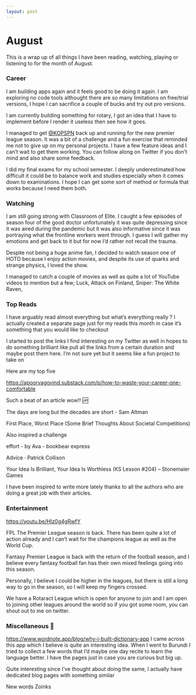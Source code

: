 ```yaml
---
layout: post
---
```


# August

This is a wrap up of all things I have been reading, watching, playing or listening to for the month of August.

### Career
I am building apps again and it feels good to be doing it again. I am exploring no code tools althought there are so many limitations on free/trial versions, I hope I can sacrifice a couple of bucks and try out pro versions. 

I am currently building something for rotary, I got an idea that I have to implement before I render it useless then see how it goes.

I managed to get [@KOPSPN]() back up and running for the new premier league season. It was a bit of a challenge and a fun exercise that reminded me not to give up on my personal projects. I have a few feature ideas and I can’t wait to get them working. You can follow along on Twitter if you don’t mind and also share some feedback.

I did my final exams for my school semester. I deeply underestimated how difficult it could be to balance work and studies especially when it comes down to examinations. I hope I can get some sort of method or formula that works because I need them both.

### Watching
I am still going strong with Classroom of Elite. I caught a few episodes of season four of the good doctor unfortunately it was quite depressing since it was aired during the pandemic but it was also informative since it was portraying what the frontline workers went through. I guess I will gather my emotions and get back to it but for now I’d rather not recall the trauma.

Despite not being a huge anime fan, I decided to watch season one of HOTD because I enjoy action movies, and despite its use of quarks and strange physics, I loved the show.

I managed to catch a couple of movies as well as quite a lot of YouTube videos to mention but a few; Luck, Attack on Finland, Sniper: The White Raven, 

### Top Reads
I have arguably read almost everything but what’s everything really ? I actually created a separate page just for my reads this month in case it’s something that you would like to checkout 

I started to post the links I find interesting on my Twitter as well in hopes to do something brilliant like pull all the links from a certain duration and maybe post them here. I’m not sure yet but it seems like a fun project to take on

Here are my top five

https://apoorvagovind.substack.com/p/how-to-waste-your-career-one-comfortable

Such a beat of an article wow!! :up: 

The days are long but the decades are short - Sam Altman

First Place, Worst Place (Some Brief Thoughts About Societal Competitions)

Also inspired a challenge 

effort - by Ava - bookbear express

Advice · Patrick Collison

Your Idea Is Brilliant, Your Idea Is Worthless (KS Lesson #204) – Stonemaier Games

I have been inspired to write more lately thanks to all the authors who are doing a great job with their articles.

### Entertainment

https://youtu.be/HIz0g4gRwfY

FPL
The Premier League season is back. There has been quite a lot of action already and I can’t wait for the champions league as well as the World Cup. 

Fantasy Premier League is back with the return of the football season, and I believe every fantasy football fan has their own mixed feelings going into this season.

Personally, I believe I could be higher in the leagues, but there is still a long way to go in the season, so I will keep my fingers crossed. 

We have a Rotaract League which is open for anyone to join and I am open to joining other leagues around the world so if you got some room, you can shout out to me on twitter.


### Miscellaneous 🤠

https://www.wordnote.app/blog/why-i-built-dictionary-app
I came across this app which I believe is quite an interesting idea. When I went to Burundi I tried to collect a few words that I’d maybe one day recite to learn the language better. I have the pages just in case you are curious but big up. 
 
Quite interesting since I’ve thought about doing the same, I actually have dedicated blog pages with something similar

New words
Zoinks
